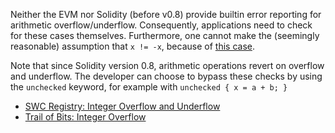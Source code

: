 Neither the EVM nor Solidity (before v0.8) provide builtin error reporting for arithmetic overflow/underflow. Consequently, applications need to check for these cases themselves. Furthermore, one cannot make the (seemingly reasonable) assumption that `x != -x`, because of [this case](https://gist.github.com/endorphin/b9d78601930922aea12ed3ce6a286576).

Note that since Solidity version 0.8, arithmetic operations revert on overflow and underflow. The developer can choose to bypass these checks by using the `unchecked` keyword, for example with `unchecked { x = a + b; }`

- [SWC Registry: Integer Overflow and Underflow](https://smartcontractsecurity.github.io/swc-registry/docs/swc-101)
- [Trail of Bits: Integer Overflow](https://github.com/crytic/not-so-smart-contracts/tree/master/integer_overflow)
